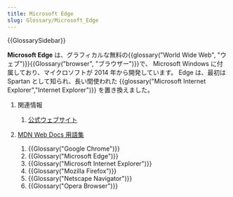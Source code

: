 ```yaml
---
title: Microsoft Edge
slug: Glossary/Microsoft_Edge
---
```


{{GlossarySidebar}}

**Microsoft Edge** は、グラフィカルな無料の{{glossary("World Wide Web", "ウェブ")}}{{Glossary("browser", "ブラウザー")}}で、 Microsoft Windows に付属しており、マイクロソフトが 2014 年から開発しています。 Edge は、最初は Spartan として知られ、長い間使われた {{glossary("Microsoft Internet Explorer","Internet Explorer")}} を置き換えました。

1. 関連情報

   1. [公式ウェブサイト](https://www.microsoft.com/edge)

2. [MDN Web Docs 用語集](/ja/docs/Glossary)

   1. {{Glossary("Google Chrome")}}
   2. {{Glossary("Microsoft Edge")}}
   3. {{Glossary("Microsoft Internet Explorer")}}
   4. {{Glossary("Mozilla Firefox")}}
   5. {{Glossary("Netscape Navigator")}}
   6. {{Glossary("Opera Browser")}}
